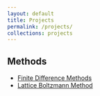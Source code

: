 ```yaml
---
layout: default
title: Projects
permalink: /projects/
collections: projects
---
```


## Methods

- [Finite Difference Methods](/projects/fdm/)
- [Lattice Boltzmann Method](/projects/lbm/)
